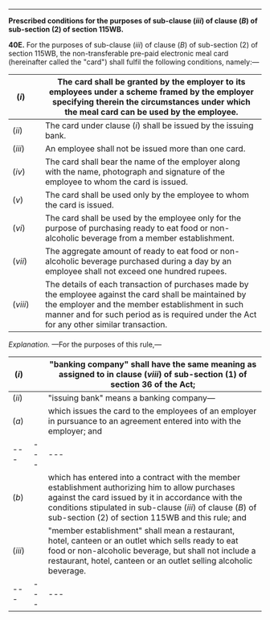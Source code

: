 ****  
  
**Prescribed conditions for the purposes of sub-clause (_iii_) of clause (_B_) of sub-section (2) of section 115WB.**

**40E.** For the purposes of sub-clause (_iii_) of clause (_B_) of sub-section (2) of section 115WB, the non-transferable pre-paid electronic meal card (hereinafter called the "card") shall fulfil the following conditions, namely:—

(_i_)|  |  The card shall be granted by the employer to its employees under a scheme framed by the employer specifying therein the circumstances under which the meal card can be used by the employee.  
---|---|---  
(_ii_)|  |  The card under clause (_i_) shall be issued by the issuing bank.  
(_iii_)|  |  An employee shall not be issued more than one card.  
(_iv_)|  |  The card shall bear the name of the employer along with the name, photograph and signature of the employee to whom the card is issued.  
(_v_)|  |  The card shall be used only by the employee to whom the card is issued.  
(_vi_)|  |  The card shall be used by the employee only for the purpose of purchasing ready to eat food or non-alcoholic beverage from a member establishment.  
(_vii_) |  | The aggregate amount of ready to eat food or non-alcoholic beverage purchased during a day by an employee shall not exceed one hundred rupees.  
(_viii_)|  |  The details of each transaction of purchases made by the employee against the card shall be maintained by the employer and the member establishment in such manner and for such period as is required under the Act for any other similar transaction.  
  
_Explanation._ —For the purposes of this rule,—

(_i_)|  |  "banking company" shall have the same meaning as assigned to in clause (_viii_) of sub-section (1) of section 36 of the Act;  
---|---|---  
(_ii_)|  | "issuing bank" means a banking company—  
(_a_)|  | which issues the card to the employees of an employer in pursuance to an agreement entered into with the employer; and  
---|---|---  
(_b_)|  | which has entered into a contract with the member establishment authorizing him to allow purchases against the card issued by it in accordance with the conditions stipulated in sub-clause (_iii_) of clause (_B_) of sub-section (2) of section 115WB and this rule; and  
(_iii_)|  |  "member establishment" shall mean a restaurant, hotel, canteen or an outlet which sells ready to eat food or non-alcoholic beverage, but shall not include a restaurant, hotel, canteen or an outlet selling alcoholic beverage.  
---|---|---